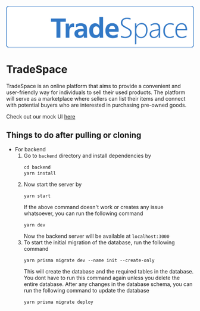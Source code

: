 <img src="./logos/tradespace-lettermark-white.svg">


<!-- <img src="./logos/tradespace-logo-256.svg" align="left"> -->

# TradeSpace
TradeSpace is an online platform that aims to provide a convenient and user-friendly way for individuals to sell their used products. The platform will serve as a marketplace where sellers can list their items and connect with potential buyers who are interested in purchasing pre-owned goods.

Check out our mock UI [here](https://www.figma.com/file/8mDkiKaoGi2AWoaePVHrh5/TradeSpace)

## Things to do after pulling or cloning
* For backend
    1. Go to `backend` directory and install dependencies by
        ```
        cd backend
        yarn install
        ```
    2. Now start the server by
        ```
        yarn start
        ```
        If the above command doesn't work or creates any issue whatsoever, you can run the following command
        ```
        yarn dev
        ```
        Now the backend server will be available at `localhost:3000`
    3. To start the initial migration of the database, run the following command
        ```
        yarn prisma migrate dev --name init --create-only
        ```
        This will create the database and the required tables in the database. You dont have to run this command again unless you delete the entire database. After any changes in the database schema, you can run the following command to update the database
        ```
        yarn prisma migrate deploy
        ```


